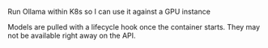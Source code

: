 Run Ollama within K8s so I can use it against a GPU instance

Models are pulled with a lifecycle hook once the container starts. They may not be available right away on the API.